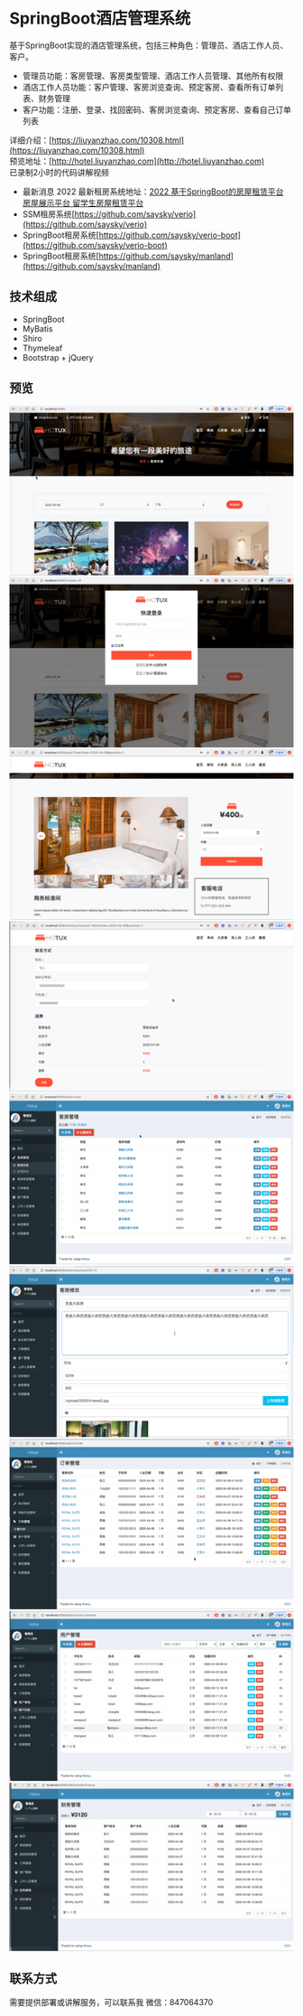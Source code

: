 # SpringBoot酒店管理系统
基于SpringBoot实现的酒店管理系统，包括三种角色：管理员、酒店工作人员、客户。
- 管理员功能：客房管理、客房类型管理、酒店工作人员管理、其他所有权限
- 酒店工作人员功能：客户管理、客房浏览查询、预定客房、查看所有订单列表、财务管理
- 客户功能：注册、登录、找回密码、客房浏览查询、预定客房、查看自己订单列表

详细介绍：[https://liuyanzhao.com/10308.html](https://liuyanzhao.com/10308.html) <br/>
预览地址：[http://hotel.liuyanzhao.com](http://hotel.liuyanzhao.com) <br/>
已录制2小时的代码讲解视频

- 最新消息 2022 最新租房系统地址：[2022 基于SpringBoot的房屋租赁平台 房屋展示平台 留学生房屋租赁平台](https://github.com/saysky/HouseKey)
- SSM租房系统[https://github.com/saysky/verio](https://github.com/saysky/verio)
- SpringBoot租房系统[https://github.com/saysky/verio-boot](https://github.com/saysky/verio-boot)
- SpringBoot租房系统[https://github.com/saysky/manland](https://github.com/saysky/manland)

## 技术组成
- SpringBoot
- MyBatis
- Shiro
- Thymeleaf
- Bootstrap + jQuery


## 预览
![首页](img/1.png)
![登录模态框](img/2.png)
![详情页](img/3.png)
![预定页](img/4.png)
![客房管理](img/5.png)
![客房修改](img/6.png)
![订单管理](img/7.png)
![用户管理](img/8.png)
![财务管理](img/9.png)


## 联系方式
需要提供部署或讲解服务，可以联系我
微信：847064370
